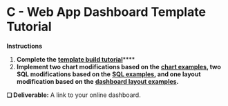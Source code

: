 # C - Web App Dashboard Template Tutorial

**Instructions**

1. **Complete the** [**template build tutorial**](https://docs.idew.org/code-dataviz-dashboard/dashboard-template-tutorial)\*\*\*\*
2. **Implement two chart modifications based on the** [**chart examples**](https://docs.idew.org/code-dataviz-dashboard/code-examples)**, two SQL modifications based on the** [**SQL examples**](https://docs.idew.org/code-dataviz-dashboard/sql-examples)**, and one layout modification based on the** [**dashboard layout examples**](https://docs.idew.org/code-dataviz-dashboard/dashboard-layout-examples)**.**

**❏ Deliverable:** A link to your online dashboard.

